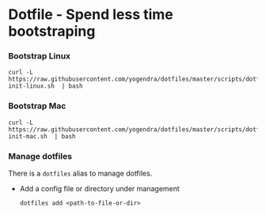 # Dotfile - Spend less time bootstraping

### Bootstrap Linux

```
curl -L https://raw.githubusercontent.com/yogendra/dotfiles/master/scripts/dotfiles-init-linux.sh  | bash
```

### Bootstrap Mac

```
curl -L https://raw.githubusercontent.com/yogendra/dotfiles/master/scripts/dotfiles-init-mac.sh  | bash
```

### Manage dotfiles

There is a `dotfiles` alias to manage dotfiles.

- Add a config file or directory under management
  ```
  dotfiles add <path-to-file-or-dir>
  ```
